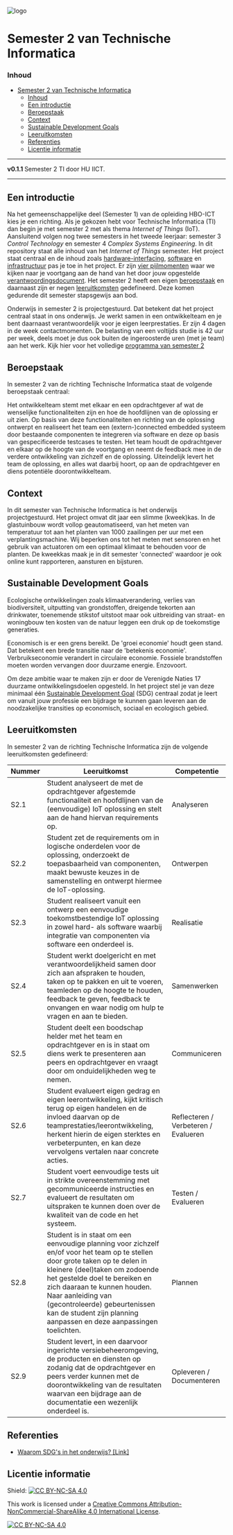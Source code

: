 ![logo](https://www.hu.nl/-/media/hu/afbeeldingen/algemeen/hu-logo.ashx) [](logo-id)

# Semester 2 van Technische Informatica[](title-id)

### Inhoud[](toc-id)

- [Semester 2 van Technische Informatica](#semester-2-van-technische-informatica)
    - [Inhoud](#inhoud)
  - [Een introductie](#een-introductie)
  - [Beroepstaak](#beroepstaak)
  - [Context](#context)
  - [Sustainable Development Goals](#sustainable-development-goals)
  - [Leeruitkomsten](#leeruitkomsten)
  - [Referenties](#referenties)
  - [Licentie informatie](#licentie-informatie)

---

**v0.1.1 [](version-id)** Semester 2 TI door HU IICT[](author-id).

---

## Een introductie

Na het gemeenschappelijke deel (Semester 1) van de opleiding HBO-ICT kies je een richting. Als je gekozen hebt voor Technische Informatica (TI) dan begin je met semester 2 met als thema *Internet of Things* (IoT). Aansluitend volgen nog twee semesters in het tweede leerjaar: semester 3 *Control Technology* en semester 4 *Complex Systems Engineering*​. In dit repository staat alle inhoud van het *Internet of Things* semester. Het project staat centraal en de inhoud zoals [hardware-interfacing](./hardware-interfacing/README.md), [software](./software/README.md) en [infrastructuur](./infrastructuur/README.md) pas je toe in het project. Er zijn [vier pijlmomenten](./Portfolio-items.md) waar we kijken naar je voortgang aan de hand van het door jouw opgestelde [verantwoordingsdocument](./Verantwoordingsdocument_TI_S2.md). Het semester 2 heeft een eigen [beroepstaak](#beroepstaak) en daarnaast zijn er negen [leeruitkomsten](#leeruitkomsten) gedefineerd. Deze komen gedurende dit semester stapsgewijs aan bod.

Onderwijs in semester 2 is projectgestuurd. Dat betekent dat het project centraal staat in ons onderwijs. Je werkt samen in een ontwikkelteam en je bent daarnaast verantwoordelijk voor je eigen leerprestaties. Er zijn 4 dagen in de week contactmomenten. De belasting van een voltijds studie is 42 uur per week, deels moet je dus ook buiten de ingeroosterde uren (met je team) aan het werk. Kijk hier voor het volledige [programma van semester 2](./programma/README.md)

## Beroepstaak

In semester 2 van de richting Technische Informatica staat de volgende beroepstaak centraal:

Het ontwikkelteam stemt met elkaar en een opdrachtgever af wat de wenselijke functionaliteiten zijn en hoe de hoofdlijnen van de oplossing er uit zien. Op basis van deze functionaliteiten en richting van de oplossing ontwerpt en realiseert het team een (extern-)connected embedded systeem door bestaande componenten te integreren via software en deze op basis van gespecificeerde testcases te testen. Het team houdt de opdrachtgever en elkaar op de hoogte van de voortgang en neemt de feedback mee in de verdere ontwikkeling van zichzelf en de oplossing. Uiteindelijk levert het team de oplossing, en alles wat daarbij hoort, op aan de opdrachtgever en diens potentiële doorontwikkelteam.

## Context

In dit semester van Technische Informatica is het onderwijs projectgestuurd. Het project omvat dit jaar een slimme (kweek)kas. In de glastuinbouw wordt vollop geautomatiseerd, van het meten van temperatuur tot aan het planten van 1000 zaailingen per uur met een verplantingsmachine. Wij beperken ons tot het meten met sensoren en het gebruik van actuatoren om een optimaal klimaat te behouden voor de planten. De kweekkas maak je in dit semester 'connected' waardoor je ook online kunt rapporteren, aansturen en bijsturen.  

## Sustainable Development Goals

Ecologische ontwikkelingen zoals klimaatverandering, verlies van biodiversiteit, uitputting van grondstoffen, dreigende tekorten aan drinkwater, toenemende stikstof uitstoot maar ook uitbreiding van straat- en woningbouw ten kosten van de natuur leggen een druk op de toekomstige generaties.

Economisch is er een grens bereikt. De 'groei economie' houdt geen stand. Dat betekent een brede transitie naar de 'betekenis economie'. Verbruikseconomie verandert in circulaire economie. Fossiele brandstoffen moeten worden vervangen door duurzame energie. Enzovoort.

Om deze ambitie waar te maken zijn er door de Verenigde Naties 17 duurzame ontwikkelingsdoelen opgesteld. In het project stel je van deze minimaal één [Sustainable Development Goal](./SDG.md) (SDG) centraal zodat je leert om vanuit jouw professie een bijdrage te kunnen gaan leveren aan de noodzakelijke transities op economisch, sociaal en ecologisch gebied.

## Leeruitkomsten

In semester 2 van de richting Technische Informatica zijn de volgende leeruitkomsten gedefineerd:

| Nummer | Leeruitkomst                                                                                                                                                                                                                                                                                                                                                | Competentie                          |
| ------ | ----------------------------------------------------------------------------------------------------------------------------------------------------------------------------------------------------------------------------------------------------------------------------------------------------------------------------------------------------------- | ------------------------------------ |
| S2.1   | Student analyseert de met de opdrachtgever afgestemde functionaliteit en hoofdlijnen van de (eenvoudige) IoT oplossing en stelt aan de hand hiervan requirements op.                                                                                                                                                                                        | Analyseren                           |
| S2.2   | Student zet de requirements om in logische onderdelen voor de oplossing, onderzoekt de toepasbaarheid van componenten, maakt bewuste keuzes in de samenstelling en ontwerpt hiermee de IoT-oplossing.                                                                                                                                                       | Ontwerpen                            |
| S2.3   | Student realiseert vanuit een ontwerp een eenvoudige toekomstbestendige IoT oplossing in zowel hard- als software waarbij integratie van componenten via software een onderdeel is.                                                                                                                                                                         | Realisatie                           |
| S2.4   | Student werkt doelgericht en met verantwoordelijkheid samen door zich aan afspraken te houden, taken op te pakken en uit te voeren, teamleden op de hoogte te houden, feedback te geven, feedback te onvangen en waar nodig om hulp te vragen en aan te bieden.                                                                                             | Samenwerken                          |
| S2.5   | Student deelt een boodschap helder met het team en opdrachtgever en is in staat om diens werk te presenteren aan peers en opdrachtgever en vraagt door om onduidelijkheden weg te nemen.                                                                                                                                                                    | Communiceren                         |
| S2.6   | Student evalueert eigen gedrag en eigen leerontwikkeling, kijkt kritisch terug op eigen handelen en de invloed daarvan op de teamprestaties/leerontwikkeling, herkent hierin de eigen sterktes en verbeterpunten, en kan deze vervolgens vertalen naar concrete acties.                                                                                     | Reflecteren / Verbeteren / Evalueren |
| S2.7   | Student voert eenvoudige tests uit in strikte overeenstemming met gecommuniceerde instructies en evalueert de resultaten om uitspraken te kunnen doen over de kwaliteit van de code en het systeem.                                                                                                                                                         | Testen / Evalueren                   |
| S2.8   | Student is in staat om een eenvoudige planning voor zichzelf en/of voor het team op te stellen door grote taken op te delen in kleinere (deel)taken om zodoende het gestelde doel te bereiken en zich daaraan te kunnen houden. Naar aanleiding van (gecontroleerde) gebeurtenissen kan de student zijn planning aanpassen en deze aanpassingen toelichten. | Plannen                              |
| S2.9   | Student levert, in een daarvoor ingerichte versiebeheeromgeving, de producten en diensten op zodanig dat de opdrachtgever en peers verder kunnen met de doorontwikkeling van de resultaten waarvan een bijdrage aan de documentatie een wezenlijk onderdeel is.                                                                                             | Opleveren / Documenteren             |

## Referenties

* [Waarom SDG's in het onderwijs? \[Link\]](<https://husite.nl/duurzaam/duurzame-hu-onderwijs-onderzoek-sdgs-in-het-onderwijs/waarom-sdgs-in-het-onderwijs/>)

## Licentie informatie

Shield: [![CC BY-NC-SA 4.0][cc-by-nc-sa-shield]][cc-by-nc-sa]

This work is licensed under a
[Creative Commons Attribution-NonCommercial-ShareAlike 4.0 International License][cc-by-nc-sa].

[![CC BY-NC-SA 4.0][cc-by-nc-sa-image]][cc-by-nc-sa]

[cc-by-nc-sa]: http://creativecommons.org/licenses/by-nc-sa/4.0/
[cc-by-nc-sa-image]: https://licensebuttons.net/l/by-nc-sa/4.0/88x31.png
[cc-by-nc-sa-shield]: https://img.shields.io/badge/License-CC%20BY--NC--SA%204.0-lightgrey.svg
